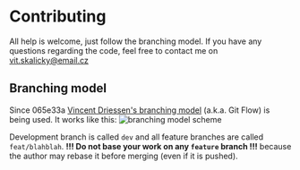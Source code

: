 # Contributing

All help is welcome, just follow the branching model. If you have any questions regarding the code, feel free to contact me on [vit.skalicky@email.cz](mailto:vit.skalicky@email.cz)

## Branching model

Since 065e33a [Vincent Driessen's branching model](https://nvie.com/posts/a-successful-git-branching-model/) (a.k.a. Git Flow) is being used. It works like this: ![branching model scheme](https://nvie.com/img/git-model@2x.png)

Development branch is called `dev` and all feature branches are called `feat/blahblah`. **!!! Do not base your work on any `feature` branch !!!** because the author may rebase it before merging (even if it is pushed).